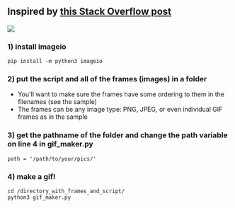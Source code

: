 ## Inspired by <a href="https://stackoverflow.com/questions/753190/programmatically-generate-video-or-animated-gif-in-python"> this Stack Overflow post</a>

<img src="https://github.com/dm20/gif-maker/blob/master/ron.gif" gif>

### 1) install imageio  
  
    pip install -m python3 imageio
    
### 2) put the script and all of the frames (images) in a folder
- You'll want to make sure the frames have some ordering to them in the filenames (see the sample)
- The frames can be any image type: PNG, JPEG, or even individual GIF frames as in the sample

### 3) get the pathname of the folder and change the path variable on line 4 in gif_maker.py
    
    path = '/path/to/your/pics/'
    
### 4) make a gif!
    
    cd /directory_with_frames_and_script/
    python3 gif_maker.py
